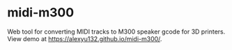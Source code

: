 # midi-m300
Web tool for converting MIDI tracks to M300 speaker gcode for 3D printers. View demo at https://alexyu132.github.io/midi-m300/.
